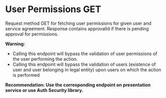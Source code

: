 # User Permissions GET

Request method GET for fetching user permissions for given user and service agreement.
Response contains approvalId if there is pending approval for permissions.

**Warning:**
 * Calling this endpoint will bypass the validation of user permissions
   of the user performing the action.
 * Calling this endpoint will bypass the validation of users
   (existence of user and user belonging in legal entity)
   upon users on which the action is performed

**Recommendation: Use the corresponding endpoint on presentation service or use Auth Security library.**
